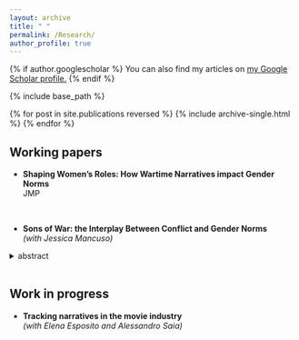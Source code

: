 ```yaml
---
layout: archive
title: " "
permalink: /Research/
author_profile: true
---
```


{% if author.googlescholar %}
  You can also find my articles on <u><a href="{{author.googlescholar}}">my Google Scholar profile</a>.</u>
{% endif %}

{% include base_path %}

{% for post in site.publications reversed %}
  {% include archive-single.html %}
{% endfor %}

Working papers
--
- **Shaping Women’s Roles: How Wartime Narratives impact Gender Norms**<br>JMP

<br>



- **Sons of War: the Interplay Between Conflict and Gender Norms**<br>*(with Jessica Mancuso)* 

<details>
  <summary>abstract</summary>

  Armenia and Azerbaijan, engaged in the Nagorno-Karabakh conflict, are known for their strong son preference and widespread use of abortion. In such a peculiar setting, we ask: does ethnic conflict affect son preference? Our study leverages variations in geographic and temporal exposure to conflict-related violence in the context of the First Nagorno-Karabakh War (1988–1994), alongside variations in the gender composition of children between families. We combine the Uppsala Conflict Data Program (UCDP) geo-referenced data on conflict-related fatalities and a digitized memoir on Armenian casualties with the Demographic and Health Survey (DHS) dataset for Armenia and Azerbaijan. By merging the different datasets we assign exposure to all the individuals in the DHS dataset, enabling us to test the impact of conflict on son preference through a natural experiment. Preliminary results indicate that conflict intensifies son preference in the very short run.
</details>

<br>


Work in progress
--
- **Tracking narratives in the movie industry**<br>*(with Elena Esposito and Alessandro Saia)*
